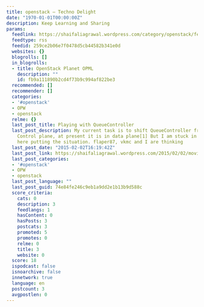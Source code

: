 ```yaml
---
title: openstack – Techno Delight
date: "1970-01-01T00:00:00Z"
description: Keep Learning and Sharing
params:
  feedlink: https://shaifaliagrawal.wordpress.com/category/openstack/feed/
  feedtype: rss
  feedid: 259ce2b06e7f0478d5cb44582b341e0d
  websites: {}
  blogrolls: []
  in_blogrolls:
  - title: OpenStack Planet OPML
    description: ""
    id: fb9a111890b2cd4f73b9c994af822be3
  recommended: []
  recommender: []
  categories:
  - '#openstack'
  - OPW
  - openstack
  relme: {}
  last_post_title: Playing with QueueController
  last_post_description: My current task is to shift QueueController from Data to
    Control plane, at present it is in data plane[1] But I am stuck in between and
    here putting the situation. flaper87, vkmc and I are thinking
  last_post_date: "2015-02-02T16:19:42Z"
  last_post_link: https://shaifaliagrawal.wordpress.com/2015/02/02/moving-queuecontroller-storage-configs-into-control-from-data-plane/
  last_post_categories:
  - '#openstack'
  - OPW
  - openstack
  last_post_language: ""
  last_post_guid: 74e84fe246c9eb1a9dd2e1b13b9d588c
  score_criteria:
    cats: 0
    description: 3
    feedlangs: 1
    hasContent: 0
    hasPosts: 3
    postcats: 3
    promoted: 5
    promotes: 0
    relme: 0
    title: 3
    website: 0
  score: 18
  ispodcast: false
  isnoarchive: false
  innetwork: true
  language: en
  postcount: 3
  avgpostlen: 0
---
```

